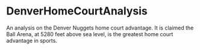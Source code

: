 # DenverHomeCourtAnalysis
An analysis on the Denver Nuggets home court advantage. It is claimed the Ball Arena, at 5280 feet above sea level, is the greatest home court advantage in sports.
